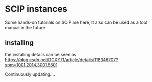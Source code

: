 # SCIP instances

Some hands-on tutorials on SCIP are here, It also can be used as a tool manual in the future


## installing

the installing details can be seen as https://blog.csdn.net/DCXY71/article/details/118346707?spm=1001.2014.3001.5501





Continuously updating....

